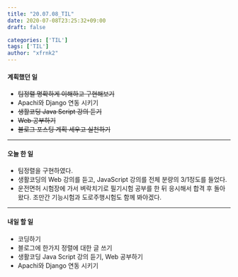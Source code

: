 ```yaml
---
title: "20.07.08_TIL"
date: 2020-07-08T23:25:32+09:00
draft: false

categories: ['TIL']
tags: ['TIL']
author: "xfrnk2"
---
```

#### 계획했던 일
+ ~~팀정렬 명확하게 이해하고 구현해보기~~
+ Apachi와 Django 연동 시키기
+ ~~생활코딩 Java Script 강의 듣기~~
+ ~~Web 공부하기~~
+ ~~블로그 포스팅 계획 세우고 실천하기~~
---  
#### 오늘 한 일
+ 팀정렬을 구현하였다.
+ 생활코딩의 Web 강의를 듣고, JavaScript 강의를 전체 분량의 3/1정도를 들었다.
+ 운전면허 시험장에 가서 벼락치기로 필기시험 공부를 한 뒤 응시해서 합격 후 돌아왔다. 조만간 기능시험과 도로주행시험도 함께 봐야겠다.
---   
#### 내일 할 일 
+ 코딩하기
+ 블로그에 한가지 정렬에 대한 글 쓰기
+ 생활코딩 Java Script 강의 듣기, Web 공부하기
+ Apachi와 Django 연동 시키기